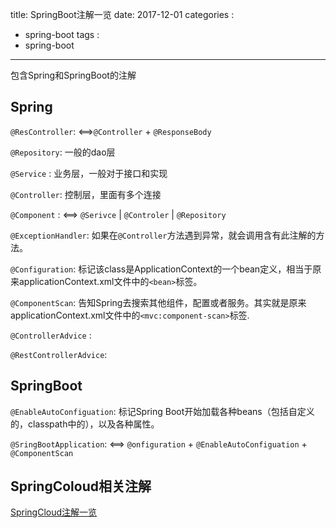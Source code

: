 title: SpringBoot注解一览
date: 2017-12-01
categories : 
  - spring-boot
tags : 
  - spring-boot
---

包含Spring和SpringBoot的注解

## Spring


`@ResController`: <==>`@Controller` + `@ResponseBody`

`@Repository`: 一般的dao层

`@Service` : 业务层，一般对于接口和实现

`@Controller`: 控制层，里面有多个连接

`@Component` :  <==> `@Serivce` | `@Controler` |  `@Repository` 

`@ExceptionHandler`: 如果在`@Controller`方法遇到异常，就会调用含有此注解的方法。

`@Configuration`: 标记该class是ApplicationContext的一个bean定义，相当于原来applicationContext.xml文件中的`<bean>`标签。

`@ComponentScan`: 告知Spring去搜索其他组件，配置或者服务。其实就是原来applicationContext.xml文件中的`<mvc:component-scan>`标签.

`@ControllerAdvice` :

`@RestControllerAdvice`:



## SpringBoot


`@EnableAutoConfiguation`: 标记Spring Boot开始加载各种beans（包括自定义的，classpath中的），以及各种属性。

`@SringBootApplication`: <==> `@onfiguration` + `@EnableAutoConfiguation` + `@ComponentScan` 


## SpringColoud相关注解

[SpringCloud注解一览](/2017/12/01/2017-12-01-SpringCloud注解一览/)